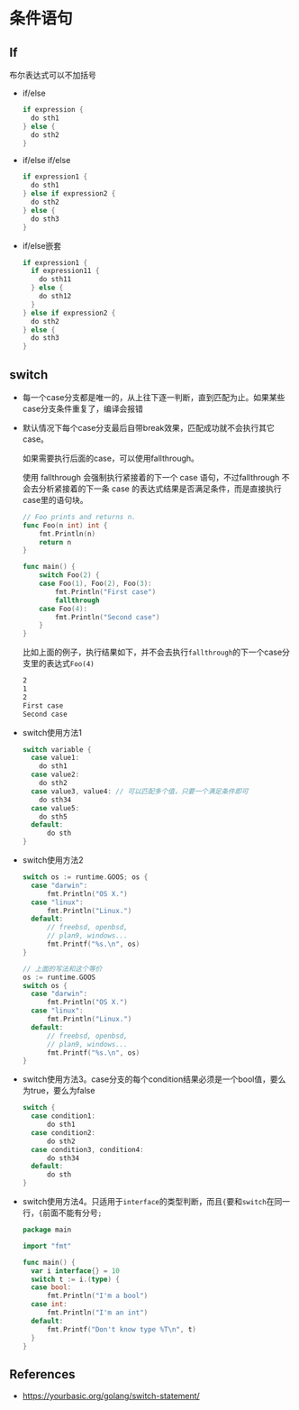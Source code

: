 # 条件语句

## If

布尔表达式可以不加括号

* if/else

  ```go
  if expression {
    do sth1
  } else {
    do sth2
  }
  ```

* if/else if/else

  ```go
  if expression1 {
    do sth1
  } else if expression2 {
    do sth2
  } else {
    do sth3
  }
  ```

* if/else嵌套

  ```go
  if expression1 {
    if expression11 {
      do sth11
    } else {
      do sth12
    }
  } else if expression2 {
    do sth2
  } else {
    do sth3
  }
  ```

## switch

* 每一个case分支都是唯一的，从上往下逐一判断，直到匹配为止。如果某些case分支条件重复了，编译会报错

* 默认情况下每个case分支最后自带break效果，匹配成功就不会执行其它case。

  如果需要执行后面的case，可以使用fallthrough。

  使用 fallthrough 会强制执行紧接着的下一个 case 语句，不过fallthrough 不会去分析紧接着的下一条 case 的表达式结果是否满足条件，而是直接执行case里的语句块。

  ```go
  // Foo prints and returns n.
  func Foo(n int) int {
      fmt.Println(n)
      return n
  }
  
  func main() {
      switch Foo(2) {
      case Foo(1), Foo(2), Foo(3):
          fmt.Println("First case")
          fallthrough
      case Foo(4):
          fmt.Println("Second case")
      }
  }
  ```

  比如上面的例子，执行结果如下，并不会去执行`fallthrough`的下一个case分支里的表达式`Foo(4)`

  ```markdown
  2
  1
  2
  First case
  Second case
  ```

* switch使用方法1

  ```go
  switch variable {
    case value1:
      do sth1
    case value2:
      do sth2
    case value3, value4: // 可以匹配多个值，只要一个满足条件即可
      do sth34
    case value5:
      do sth5
    default:
    	do sth
  }
  ```

* switch使用方法2

  ```go
  switch os := runtime.GOOS; os {
  	case "darwin":
  		fmt.Println("OS X.")
  	case "linux":
  		fmt.Println("Linux.")
  	default:
  		// freebsd, openbsd,
  		// plan9, windows...
  		fmt.Printf("%s.\n", os)
  }
  
  // 上面的写法和这个等价
  os := runtime.GOOS
  switch os {
  	case "darwin":
  		fmt.Println("OS X.")
  	case "linux":
  		fmt.Println("Linux.")
  	default:
  		// freebsd, openbsd,
  		// plan9, windows...
  		fmt.Printf("%s.\n", os)
  }
  ```
  
* switch使用方法3。case分支的每个condition结果必须是一个bool值，要么为true，要么为false

  ```go
  switch {
    case condition1:
    	do sth1
    case condition2:
    	do sth2
    case condition3, condition4:
    	do sth34
    default:
    	do sth
  }
  ```

* switch使用方法4。只适用于`interface`的类型判断，而且`{`要和`switch`在同一行，`{`前面不能有分号`;`

  ```go
  package main
  
  import "fmt"
  
  func main() {
  	var i interface{} = 10
  	switch t := i.(type) {
  	case bool:
  		fmt.Println("I'm a bool")
  	case int:
  		fmt.Println("I'm an int")
  	default:
  		fmt.Printf("Don't know type %T\n", t)
  	}
  }
  ```

## References

* https://yourbasic.org/golang/switch-statement/